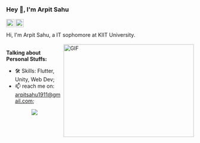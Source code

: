 ### Hey 👋, I'm Arpit Sahu

<a href="https://twitter.com/Arpit_Sahu_">
  <img align="left" alt="Arpit | Twitter" width="22px" src="https://cdn.jsdelivr.net/npm/simple-icons@v3/icons/twitter.svg" />
</a>
<a href="https://www.linkedin.com/in/arpit-sahu-416767187/">
  <img align="left" alt="Arpit's LinkdeIN" width="22px" src="https://cdn.jsdelivr.net/npm/simple-icons@v3/icons/linkedin.svg" />
</a>
<br />
<br />
Hi, I'm Arpit Sahu, a IT sophomore at KIIT University. 
<br/>
<br/>
  <img align="right" height="250" width="350" alt="GIF" src="https://camo.githubusercontent.com/5ddf73ad3a205111cf8c686f687fc216c2946a75005718c8da5b837ad9de78c9/68747470733a2f2f7468756d62732e6766796361742e636f6d2f4576696c4e657874446576696c666973682d736d616c6c2e676966" />

**Talking about Personal Stuffs:**

- 🛠 Skills: Flutter, Unity, Web Dev;
- 📫 reach me on: arpitsahu1911@gmail.com;


<div align="center">
<img src="https://github-readme-stats.vercel.app/api?username=Arpit-Sahu&show_icons=true&theme=tokyonight" />
</div>



<!--
**Arpit-Sahu/Arpit-Sahu** is a ✨ _special_ ✨ repository because its `README.md` (this file) appears on your GitHub profile.

Here are some ideas to get you started:

- 🔭 I’m currently working on ...
- 🌱 I’m currently learning ...
- 👯 I’m looking to collaborate on ...
- 🤔 I’m looking for help with ...
- 💬 Ask me about ...
- 📫 How to reach me: ...
- 😄 Pronouns: ...
- ⚡ Fun fact: ...
-->
